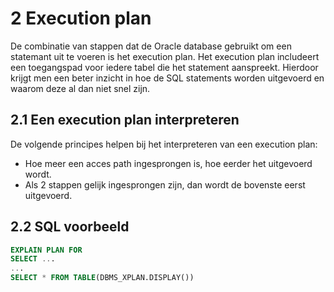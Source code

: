 # 2 Execution plan
De combinatie van stappen dat de Oracle database gebruikt om een statemant uit te voeren is het execution plan.
Het execution plan includeert een toegangspad voor iedere tabel die het statement aanspreekt.
Hierdoor krijgt men een beter inzicht in hoe de SQL statements worden uitgevoerd en waarom deze al dan niet snel zijn.

## 2.1 Een execution plan interpreteren
De volgende principes helpen bij het interpreteren van een execution plan:
- Hoe meer een acces path ingesprongen is, hoe eerder het uitgevoerd wordt.
- Als 2 stappen gelijk ingesprongen zijn, dan wordt de bovenste eerst uitgevoerd.

## 2.2 SQL voorbeeld
```SQL
EXPLAIN PLAN FOR
SELECT ...
...
SELECT * FROM TABLE(DBMS_XPLAN.DISPLAY())
```
